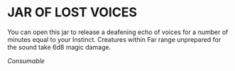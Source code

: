 # JAR OF LOST VOICES

You can open this jar to release a deafening echo of voices for a number of minutes equal to your Instinct. Creatures within Far range unprepared for the sound take 6d8 magic damage.

*Consumable*